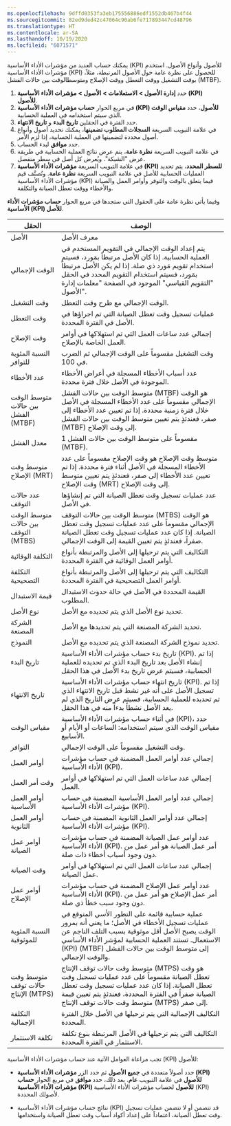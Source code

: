 ```yaml
---
ms.openlocfilehash: 9dffd0353fa3eb175556886edf1552db467b4f44
ms.sourcegitcommit: 82ed9ded42c47064c90ab6fe717893447cd48796
ms.translationtype: HT
ms.contentlocale: ar-SA
ms.lasthandoff: 10/19/2020
ms.locfileid: "6071571"
---
```

يمكنك حساب العديد من مؤشرات الأداء الأساسية (KPI) للأصول وأنواع الأصول. استخدم مؤشرات الأداء الأساسية (KPI) للحصول على نظرة عامة حول الأصول المرتبطة، مثلاً، بوقت التشغيل ووقت التعطل ووقت الإصلاح ومتوسط ​​الوقت بين حالات الفشل (MTBF).

1.  حدد **إدارة الأصول > الاستعلامات > الأصول > مؤشرات الأداء الأساسية (KPI) للأصول**.
2.  في مربع الحوار **حساب مؤشرات الأداء الأساسية (KPI) للأصول**، حدد **مقياس الوقت** الذي سيتم استخدامه في العملية الحسابية.
3.  حدد الفترة في الحقلين **تاريخ البدء** و **تاريخ الانتهاء**.
4.  في علامة التبويب السريعة **السجلات المطلوب تضمينها**، يمكنك تحديد أصول وأنواع أصول محددة لتضمينها في العملية الحسابية، إذا لزم الأمر.
5.  حدد **موافق** لبدء الحساب.
6.  في علامة التبويب السريعة **نظرة عامة**، يتم عرض نتائج العملية الحسابية في طريقة عرض "الشبكة". ويُعرض كل أصل في سطر منفصل.
7.  في علامة التبويب السريعة **مؤشرات الأداء الأساسية (KPI) للسطر المحدد**، يتم تحديد العمليات الحسابية للأصل في علامة التبويب السريعة **نظرة عامة**. وتُصنَّف قيم مؤشرات الأداء الأساسية (KPI) فيما يتعلق بالوقت والتوفر وأوامر العمل والصيانة والأخطاء ووقت تعطل الصيانة والتكلفة.

وفيما يأتي نظرة عامة على الحقول التي ستجدها في مربع الحوار **حساب مؤشرات الأداء الأساسية (KPI) للأصل**.

| الحقل                   | الوصف                                                                                                                                                                                                                                                                                                         |
|-------------------------|---------------------------------------------------------------------------------------------------------------------------------------------------------------------------------------------------------------------------------------------------------------------------------------------------------------------|
| الأصل                   | معرف الأصل                                                                                                                                                                                                                                                                                                       |
| الوقت الإجمالي              | يتم إعداد الوقت الإجمالي في التقويم المستخدم في العملية الحسابية. إذا كان الأصل مرتبطاً بمَورد، فسيتم استخدام تقويم مَورد ذي صلة. إذا لم يكن الأصل مرتبطاً بمَورد، فسيتم استخدام التقويم المحدد في الحقل "التقويم القياسي" الموجود في الصفحة "معلمات إدارة الأصول". |
| وقت التشغيل‬                  | الوقت الإجمالي مع طرح وقت التعطل.                                                                                                                                                                                                                                                                            |
| وقت التعطل                | عمليات تسجيل وقت تعطل الصيانة التي تم اجراؤها في الأصل في الفترة المحددة.                                                                                                                                                                                                                                |
| وقت الإصلاح             | إجمالي عدد ساعات العمل التي تم استهلاكها في أوامر العمل الخاصة بالإصلاح.                                                                                                                                                                                                                                                 |
| النسبة المئوية للتوافر          | وقت التشغيل مقسوماً على الوقت الإجمالي ثم الضرب في 100.                                                                                                                                                                                                                                                        |
| عدد الأخطاء        | عدد أسباب الأخطاء المسجلة في أعراض الأخطاء الموجودة في الأصل خلال فترة محددة.                                                                                                                                                                                                                       |
| متوسط ​​الوقت بين حالات الفشل (MTBF)                    | متوسط ​​الوقت بين حالات الفشل (MTBF) هو الوقت الإجمالي مقسوماً على عدد الأخطاء المسجلة في الأصل خلال فترة زمنية محددة. إذا تم تعيين عدد الأخطاء إلى صفر، فعندئذٍ يتم تعيين متوسط ​​الوقت بين حالات الفشل (MTBF) إلى وقت الإصلاح.                                                                                                   |
| معدل الفشل               | 1 مقسوماً على متوسط ​​الوقت بين حالات الفشل (MTBF).                                                                                                                                                                                                                                                                  |
| متوسط وقت الإصلاح (MRT)                     | متوسط ​​وقت الإصلاح هو وقت الإصلاح مقسوماً على عدد الأخطاء المسجلة في الأصل أثناء فترة محددة. إذا تم تعيين عدد الأخطاء إلى صفر، فعندئذٍ يتم تعيين متوسط وقت الإصلاح (MRT) إلى وقت الإصلاح.                                                                                                                  |
| عدد حالات التوقف         | عدد عمليات تسجيل وقت تعطل الصيانة التي تم إنشاؤها في الأصل.                                                                                                                                                                                                                                          |
| متوسط الوقت بين حالات التوقف (MTBS)                    | متوسط الوقت بين حالات التوقف (MTBS) هو الوقت الإجمالي مقسوماً على عدد عمليات تسجيل وقت تعطل الصيانة. إذا كان عدد عمليات تسجيل وقت تعطل الصيانة صفراً، فعندئذٍ يتم تعيين القيمة إلى الوقت الإجمالي.                                                                                                         |
| التكلفة الوقائية         | التكاليف التي يتم ترحيلها إلى الأصل والمرتبطة بأنواع أوامر العمل الوقائية في الفترة المحددة.                                                                                                                                                                                                        |
| التكلفة التصحيحية         | التكاليف التي يتم ترحيلها إلى الأصل والمرتبطة بأنواع أوامر العمل التصحيحية في الفترة المحددة.                                                                                                                                                                                                        |
| قيمة الاستبدال       | القيمة المحددة في الأصل في حالة حدوث الاستبدال المطلوب.                                                                                                                                                                                                                                           |
| نوع الأصل              | تحديد نوع الأصل الذي يتم تحديده مع الأصل.                                                                                                                                                                                                                                               |
| الشركة المصنعة            | تحديد الشركة المصنعة التي يتم تحديدها مع الأصل.                                                                                                                                                                                                                                               |
| النموذج                   | تحديد نموذج الشركة المصنعة الذي يتم تحديده مع الأصل.                                                                                                                                                                                                                                         |
| تاريخ البدء               | تاريخ بدء حساب مؤشرات الأداء الأساسية (KPI). إذا تم إنشاء الأصل بعد تاريخ البدء الذي تم تحديده للعملية الحسابية، فسيتم عرض تاريخ بدء الأصل في هذا الحقل                                                                                                                                          |
| تاريخ الانتهاء                 | تاريخ انتهاء حساب مؤشرات الأداء الأساسية (KPI). إذا تم تسجيل الأصل على أنه غير نشط قبل تاريخ الانتهاء الذي تم تحديده للعملية الحسابية، فسيتم عرض التاريخ الذي لم يعد الأصل نشطاً بدءاً منه في هذا الحقل.                                                                                                      |
| مقياس الوقت              | في أثناء حساب مؤشرات الأداء الأساسية (KPI)، حدد مقياس الوقت الذي سيتم استخدامه: الساعات أو الأيام أو الأسابيع.                                                                                                                                                                                                                              |
| التوافر            | وقت التشغيل مقسوماً على الوقت الإجمالي.                                                                                                                                                                                                                                                                                       |
| أوامر العمل             | إجمالي عدد أوامر العمل المضمنة في حساب مؤشرات الأداء الأساسية (KPI).                                                                                                                                                                                                                                                   |
| وقت أمر العمل         | إجمالي عدد ساعات العمل التي تم استهلاكها في أوامر العمل.                                                                                                                                                                                                                                                    |
| أوامر العمل الأساسية     | إجمالي عدد أوامر العمل الأساسية المضمنة في حساب مؤشرات الأداء الأساسية (KPI).                                                                                                                                                                                                                                             |
| أوامر العمل الثانوية   | إجمالي عدد أوامر العمل الثانوية المضمنة في حساب مؤشرات الأداء الأساسية (KPI).                                                                                                                                                                                                                                           |
| أوامر عمل الصيانة | عدد أوامر عمل الصيانة المضمنة في حساب مؤشرات الأداء الأساسية (KPI). أمر عمل الصيانة هو أمر عمل من دون وجود أسباب أخطاء ذات صلة.                                                                                                                                                                       |
| وقت الصيانة        | إجمالي عدد ساعات العمل التي تم استهلاكها في أوامر عمل الصيانة.                                                                                                                                                                                                                                             |
| أوامر عمل الإصلاح      | عدد أوامر عمل الإصلاح المضمنة في حساب مؤشرات الأداء الأساسية (KPI). أمر عمل الإصلاح هو أمر عمل من دون وجود سبب خطأ ذي صلة.                                                                                                                                                                                  |
| النسبة المئوية للموثوقية           | عملية حسابية قائمة على التطور الأسي المتوقع في عمليات تسجيل الأخطاء في الأصل؛ ما يعني أنه بمرور الوقت يصبح الأصل أقل موثوقية بسبب التلف الناجم عن الاستعمال. تستند العملية الحسابية لمؤشر الأداء الأساسي (KPI) إلى ‏‫متوسط ​​الوقت بين حالات الفشل (MTBF)‬ والوقت الإجمالي.                                                                         |
| متوسط وقت حالات توقف الإنتاج (MTPS)                    | متوسط وقت حالات توقف الإنتاج (MTPS) هو وقت تعطل الصيانة مقسوماً على عدد عمليات تسجيل وقت تعطل الصيانة. إذا كان عدد عمليات تسجيل وقت تعطل الصيانة صفراً في الفترة المحددة، فعندئذٍ يتم تعيين قيمة متوسط وقت حالات توقف الإنتاج (MTPS) إلى صفر.                                                                                |
| ‏‫التكلفة الإجمالية‬              | التكاليف الإجمالية التي يتم ترحيلها في الأصل خلال الفترة المحددة.                                                                                                                                                                                                                                                    |
| تكلفة الاستثمار         | التكاليف التي يتم ترحيلها في الأصل المرتبطة بنوع تكلفة الاستثمار في الفترة المحددة.                                                                                                                                                                                                            |


تجب مراعاة العوامل الآتية عند حساب مؤشرات الأداء الأساسية (KPI) للأصول: 

- حدد أصولاً متعددة في **جميع الأصول** ثم حدد الزر **مؤشرات الأداء الأساسية (KPI) للأصول** في علامة التبويب **عام**. بعد ذلك، حدد **موافق** في مربع الحوار **حساب مؤشرات الأداء الأساسية (KPI) للأصول** لحساب مؤشرات الأداء الأساسية (KPI) لأصولك المحددة.

- نتائج حساب مؤشرات الأداء الأساسية (KPI) قد تتضمن أو لا تتضمن عمليات تسجيل وقت تعطل الصيانة، اعتماداً على إعداد أكواد أسباب وقت تعطل الصيانة واستخدامها.
